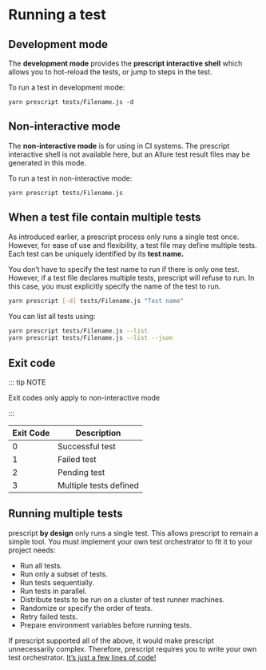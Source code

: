 # Running a test

## Development mode

The **development mode** provides the **prescript interactive shell** which
allows you to hot-reload the tests, or jump to steps in the test.

To run a test in development mode:

```
yarn prescript tests/Filename.js -d
```

## Non-interactive mode

The **non-interactive mode** is for using in CI systems. The prescript
interactive shell is not available here, but an Allure test result files may be
generated in this mode.

To run a test in non-interactive mode:

```
yarn prescript tests/Filename.js
```

## When a test file contain multiple tests

As introduced earlier, a prescript process only runs a single test once.
However, for ease of use and flexibility, a test file may define multiple tests.
Each test can be uniquely identified by its **test name.**

You don’t have to specify the test name to run if there is only one test.
However, if a test file declares multiple tests, prescript will refuse to run.
In this case, you must explicitly specify the name of the test to run.

```bash
yarn prescript [-d] tests/Filename.js "Test name"
```

You can list all tests using:

```bash
yarn prescript tests/Filename.js --list
yarn prescript tests/Filename.js --list --json
```

## Exit code

::: tip NOTE

Exit codes only apply to non-interactive mode

:::

| Exit Code | Description            |
| --------- | ---------------------- |
| 0         | Successful test        |
| 1         | Failed test            |
| 2         | Pending test           |
| 3         | Multiple tests defined |

## Running multiple tests

prescript **by design** only runs a single test. This allows prescript to remain
a simple tool. You must implement your own test orchestrator to fit it to your
project needs:

* Run all tests.
* Run only a subset of tests.
* Run tests sequentially.
* Run tests in parallel.
* Distribute tests to be run on a cluster of test runner machines.
* Randomize or specify the order of tests.
* Retry failed tests.
* Prepare environment variables before running tests.

If prescript supported all of the above, it would make prescript unnecessarily
complex. Therefore, prescript requires you to write your own test orchestrator.
[It’s just a few lines of code!](https://github.com/taskworld/prescript/tree/78c094874fc3ae54107003ec976d211c106c330d/examples/testAll.js)

